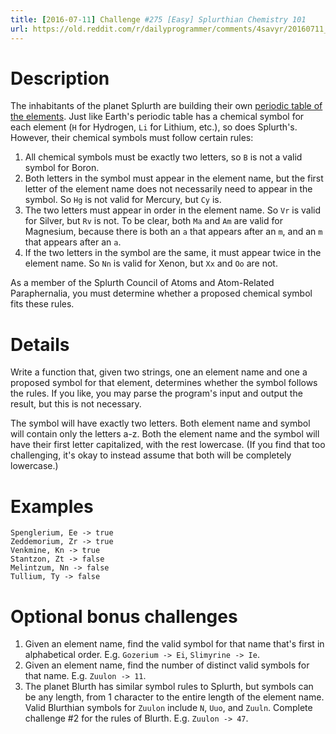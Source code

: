 ```yaml
---
title: [2016-07-11] Challenge #275 [Easy] Splurthian Chemistry 101
url: https://old.reddit.com/r/dailyprogrammer/comments/4savyr/20160711_challenge_275_easy_splurthian_chemistry/
---
```


# Description

The inhabitants of the planet Splurth are building their own [periodic table of the elements](https://en.wikipedia.org/wiki/Periodic_table#Overview). Just like Earth's periodic table has a chemical symbol for each element (`H` for Hydrogen, `Li` for Lithium, etc.), so does Splurth's. However, their chemical symbols must follow certain rules:

1. All chemical symbols must be exactly two letters, so `B` is not a valid symbol for Boron.
2. Both letters in the symbol must appear in the element name, but the first letter of the element name does not necessarily need to appear in the symbol. So `Hg` is not valid for Mercury, but `Cy` is.
3. The two letters must appear in order in the element name. So `Vr` is valid for Silver, but `Rv` is not. To be clear, both `Ma` and `Am` are valid for Magnesium, because there is both an `a` that appears after an `m`, and an `m` that appears after an `a`.
4. If the two letters in the symbol are the same, it must appear twice in the element name. So `Nn` is valid for Xenon, but `Xx` and `Oo` are not.

As a member of the Splurth Council of Atoms and Atom-Related Paraphernalia, you must determine whether a proposed chemical symbol fits these rules.

# Details

Write a function that, given two strings, one an element name and one a proposed symbol for that element, determines whether the symbol follows the rules. If you like, you may parse the program's input and output the result, but this is not necessary.

The symbol will have exactly two letters. Both element name and symbol will contain only the letters a-z. Both the element name and the symbol will have their first letter capitalized, with the rest lowercase. (If you find that too challenging, it's okay to instead assume that both will be completely lowercase.)

# Examples

    Spenglerium, Ee -> true
    Zeddemorium, Zr -> true
    Venkmine, Kn -> true
    Stantzon, Zt -> false
    Melintzum, Nn -> false
    Tullium, Ty -> false

# Optional bonus challenges

1. Given an element name, find the valid symbol for that name that's first in alphabetical order. E.g. `Gozerium -> Ei`, `Slimyrine -> Ie`.
2. Given an element name, find the number of distinct valid symbols for that name. E.g. `Zuulon -> 11`.
3. The planet Blurth has similar symbol rules to Splurth, but symbols can be any length, from 1 character to the entire length of the element name. Valid Blurthian symbols for `Zuulon` include `N`, `Uuo`, and `Zuuln`. Complete challenge #2 for the rules of Blurth. E.g. `Zuulon -> 47`.